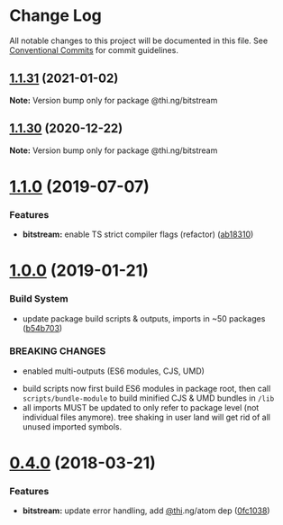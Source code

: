 # Change Log

All notable changes to this project will be documented in this file.
See [Conventional Commits](https://conventionalcommits.org) for commit guidelines.

## [1.1.31](https://github.com/thi-ng/umbrella/compare/@thi.ng/bitstream@1.1.30...@thi.ng/bitstream@1.1.31) (2021-01-02)

**Note:** Version bump only for package @thi.ng/bitstream





## [1.1.30](https://github.com/thi-ng/umbrella/compare/@thi.ng/bitstream@1.1.29...@thi.ng/bitstream@1.1.30) (2020-12-22)

**Note:** Version bump only for package @thi.ng/bitstream





# [1.1.0](https://github.com/thi-ng/umbrella/compare/@thi.ng/bitstream@1.0.6...@thi.ng/bitstream@1.1.0) (2019-07-07)

### Features

* **bitstream:** enable TS strict compiler flags (refactor) ([ab18310](https://github.com/thi-ng/umbrella/commit/ab18310))

# [1.0.0](https://github.com/thi-ng/umbrella/compare/@thi.ng/bitstream@0.4.21...@thi.ng/bitstream@1.0.0) (2019-01-21)

### Build System

* update package build scripts & outputs, imports in ~50 packages ([b54b703](https://github.com/thi-ng/umbrella/commit/b54b703))

### BREAKING CHANGES

* enabled multi-outputs (ES6 modules, CJS, UMD)

- build scripts now first build ES6 modules in package root, then call
  `scripts/bundle-module` to build minified CJS & UMD bundles in `/lib`
- all imports MUST be updated to only refer to package level
  (not individual files anymore). tree shaking in user land will get rid of
  all unused imported symbols.

<a name="0.4.0"></a>
# [0.4.0](https://github.com/thi-ng/umbrella/compare/@thi.ng/bitstream@0.3.7...@thi.ng/bitstream@0.4.0) (2018-03-21)

### Features

* **bitstream:** update error handling, add [@thi](https://github.com/thi).ng/atom dep ([0fc1038](https://github.com/thi-ng/umbrella/commit/0fc1038))

